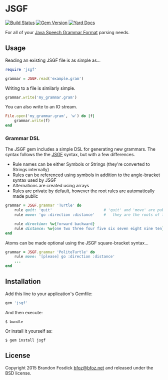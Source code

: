 JSGF
====

[![Build Status](https://travis-ci.org/bfoz/jsgf-ruby.png)](https://travis-ci.org/bfoz/jsgf-ruby)
[![Gem Version](https://badge.fury.io/rb/jsgf.svg)](http://badge.fury.io/rb/jsgf)
[![Yard Docs](http://img.shields.io/badge/yard-docs-blue.svg?style=flat)](http://www.rubydoc.info/gems/jsgf/frames)

For all of your [Java Speech Grammar Format](http://www.w3.org/TR/jsgf/) parsing needs.

Usage
-----

Reading an existing JSGF file is as simple as...

```ruby
require 'jsgf'

grammar = JSGF.read('example.gram')
```

Writing to a file is similarly simple.

```ruby
grammar.write('my_grammar.gram')
```

You can also write to an IO stream.

```ruby
File.open('my_grammar.gram', 'w') do |f|
    grammar.write(f)
end
```

### Grammar DSL

The JSGF gem includes a simple DSL for generating new grammars. The syntax follows the
the [JSGF](http://www.w3.org/TR/jsgf/) syntax, but with a few differences.

- Rule names can be either Symbols or Strings (they're converted to Strings internally)
- Rules can be referenced using symbols in addition to the angle-bracket syntax used by JSGF
- Alternations are created using arrays
- Rules are private by default, however the root rules are automatically made public

```ruby
grammar = JSGF.grammar 'Turtle' do
    rule quit: 'quit'                       # 'quit' and 'move' are public because
    rule move: 'go :direction :distance'    #   they are the roots of the grammar tree

    rule direction: %w{forward backward}
    rule distance: %w{one two three four five six seven eight nine ten}
end
```

Atoms can be made optional using the JSGF square-bracket syntax...

```ruby
grammar = JSGF.grammar 'PoliteTurtle' do
    rule move: '[please] go :direction :distance'
    ...
end
```

Installation
------------

Add this line to your application's Gemfile:

```ruby
gem 'jsgf'
```

And then execute:

    $ bundle

Or install it yourself as:

    $ gem install jsgf

License
-------

Copyright 2015 Brandon Fosdick <bfoz@bfoz.net> and released under the BSD license.
